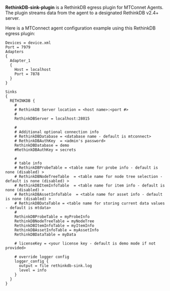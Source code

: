 **RethinkDB-sink-plugin** is a RethinkDB egress plugin for MTConnet Agents.  The plugin streams data from the agent to a designated RethinkDB v2.4+ server.

Here is a MTConnect agent configuration example using this RethinkDB egress plugin:
```
Devices = device.xml
Port = 7979
Adapters
{
  Adapter_1
  {
    Host = localhost
    Port = 7878
  }
}

Sinks
{
  RETHINKDB {
    #
    # RethinkDB Server location = <host name>:<port #>
    #
    RethinkDBServer = localhost:28015

    #
    # Additional optional connection info
    # RethinkDBDatabase = <database name - default is mtconnect>
    # RethinkDBAuthKey  = <admin's password>
    RethinkDBDatabase = demo
    #RethinkDBAuthKey = secrets

    #
    # table info
    # RethinkDBProbeTable = <table name for probe info - default is none (disabled) > 
    # RethinkDBNodeTreeTable  = <table name for node tree selection - default is none (disabled) >
    # RethinkDBItemInfoTable  = <table name for item info - default is none (disabled) >
    # RethinkDBAssetInfoTable  = <table name for asset info - default is none (disabled) >
    # RethinkDBDataTable = <table name for storing current data values - default is mtdata>
    #
    RethinkDBProbeTable = myProbeInfo
    RethinkDBNodeTreeTable = myNodeTree
    RethinkDBItemInfoTable = myItemInfo
    RethinkDBAssetInfoTable = myAssetInfo
    RethinkDBDataTable = myData

    # licenseKey = <your license key - default is demo mode if not provided>

    # override logger config 
    logger_config {
      output = file rethinkdb-sink.log
      level = info
    }
  }
}
```
